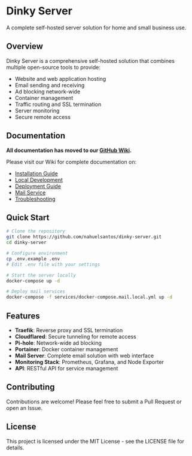 # Dinky Server

A complete self-hosted server solution for home and small business use.

## Overview

Dinky Server is a comprehensive self-hosted solution that combines multiple open-source tools to provide:

- Website and web application hosting
- Email sending and receiving
- Ad blocking network-wide
- Container management
- Traffic routing and SSL termination
- Server monitoring
- Secure remote access

## Documentation

**All documentation has moved to our [GitHub Wiki](https://github.com/nahuelsantos/dinky-server/wiki).**

Please visit our Wiki for complete documentation on:

- [Installation Guide](https://github.com/nahuelsantos/dinky-server/wiki/Installation-Guide)
- [Local Development](https://github.com/nahuelsantos/dinky-server/wiki/Local-Development)
- [Deployment Guide](https://github.com/nahuelsantos/dinky-server/wiki/Deployment-Guide)
- [Mail Service](https://github.com/nahuelsantos/dinky-server/wiki/Mail-Service)
- [Troubleshooting](https://github.com/nahuelsantos/dinky-server/wiki/Troubleshooting)

## Quick Start

```bash
# Clone the repository
git clone https://github.com/nahuelsantos/dinky-server.git
cd dinky-server

# Configure environment
cp .env.example .env
# Edit .env file with your settings

# Start the server locally
docker-compose up -d

# Deploy mail services
docker-compose -f services/docker-compose.mail.local.yml up -d
```

## Features

- **Traefik**: Reverse proxy and SSL termination
- **Cloudflared**: Secure tunneling for remote access
- **Pi-hole**: Network-wide ad blocking
- **Portainer**: Docker container management
- **Mail Server**: Complete email solution with web interface
- **Monitoring Stack**: Prometheus, Grafana, and Node Exporter
- **API**: RESTful API for service management

## Contributing

Contributions are welcome! Please feel free to submit a Pull Request or open an Issue.

## License

This project is licensed under the MIT License - see the LICENSE file for details. 